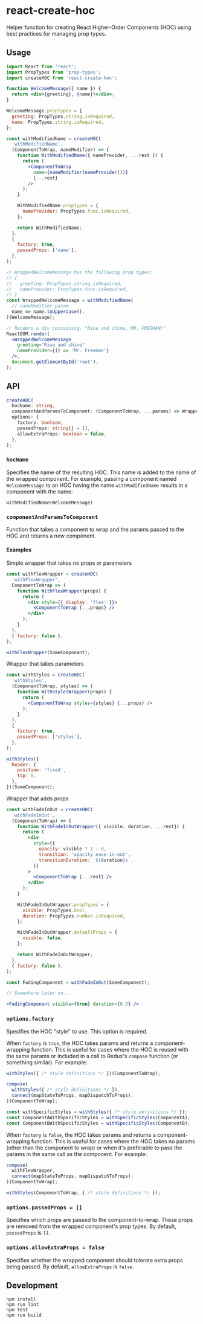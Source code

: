 # react-create-hoc
Helper function for creating React Higher-Order Components (HOC) using best practices for managing prop types.

## Usage

```jsx
import React from 'react';
import PropTypes from 'prop-types';
import createHOC from 'react-create-hoc';

function WelcomeMessage({ name }) {
  return <div>{greeting}, {name}!</div>;
}

WelcomeMessage.propTypes = {
  greeting: PropTypes.string.isRequired,
  name: PropTypes.string.isRequired,
};

const withModifiedName = createHOC(
  'withModifiedName',
  (ComponentToWrap, nameModifier) => {
    function WithModifiedName({ nameProvider, ...rest }) {
      return (
        <ComponentToWrap
          name={nameModifier(nameProvider())}
          {...rest}
        />
      );
    }

    WithModifiedName.propTypes = {
      nameProvider: PropTypes.func.isRequired,
    };

    return WithModifiedName;
  },
  {
    factory: true,
    passedProps: ['name'],
  },
);

// WrappedWelcomeMessage has the following prop types:
// {
//   greeting: PropTypes.string.isRequired,
//   nameProvider: PropTypes.func.isRequired,
// }
const WrappedWelcomeMessage = withModifiedName(
  // nameModifier param
  name => name.toUpperCase(),
)(WelcomeMessage);

// Renders a div containing, "Rise and shine, MR. FREEMAN!"
ReactDOM.render(
  <WrappedWelcomeMessage
    greeting="Rise and shine"
    nameProvider={() => 'Mr. Freeman'}
  />,
  document.getElementById('root'),
);
```

## API

```typescript
createHOC(
  hocName: string,
  componentAndParamsToComponent: (ComponentToWrap, ...params) => WrappedComponent,
  options: {
    factory: boolean,
    passedProps: string[] = [],
    allowExtraProps: boolean = false,
  },
);
```

### `hocName`
Specifies the name of the resulting HOC. This name is added to the name of the wrapped component. For example, passing a component named `WelcomeMessage` to an HOC having the name `withModifiedName` results in a component with the name:
```
withModifiedName(WelcomeMessage)
```

### `componentAndParamsToComponent`
Function that takes a component to wrap and the params passed to the HOC and returns a new component.

#### Examples
Simple wrapper that takes no props or parameters
```jsx
const withFlexWrapper = createHOC(
  'withFlexWrapper',
  ComponentToWrap => (
    function WithFlexWrapper(props) {
      return (
        <div style={{ display: 'flex' }}>
          <ComponentToWrap {...props} />
        </div>
      );
    }
  ),
  { factory: false },
);

withFlexWrapper(SomeComponent);
```

Wrapper that takes parameters
```jsx
const withStyles = createHOC(
  'withStyles',
  (ComponentToWrap, styles) => (
    function WithStylesWrapper(props) {
      return (
        <ComponentToWrap styles={styles} {...props} />
      );
    }
  ),
  {
    factory: true,
    passedProps: ['styles'],
  },
);

withStyles({
  header: {
    position: 'fixed',
    top: 0,
  },
})(SomeComponent);
```

Wrapper that adds props
```jsx
const withFadeInOut = createHOC(
  'withFadeInOut',
  (ComponentToWrap) => {
    function WithFadeInOutWrapper({ visible, duration, ...rest}) {
      return (
        <div
          style={{
            opacity: visible ? 1 : 0,
            transition: 'opacity ease-in-out',
            transitionDuration: `${duration}s`,
          }}
        >
          <ComponentToWrap {...rest} />
        </div>
      );
    }

    WithFadeInOutWrapper.propTypes = {
      visible: PropTypes.bool,
      duration: PropTypes.number.isRequired,
    };

    WithFadeInOutWrapper.defaultProps = {
      visible: false,
    };

    return WithFadeInOutWrapper;
  },
  { factory: false },
);

const FadingComponent = withFadeInOut(SomeComponent);

// Somewhere later on...

<FadingComponent visible={true} duration={0.5} />
```

### `options.factory`
Specifies the HOC "style" to use. This option is required.

When `factory` is `true`, the HOC takes params and returns a component-wrapping function. This is useful for cases where the HOC is reused with the same params or included in a call to Redux's `compose` function (or something similar). For example:
```jsx
withStyles({ /* style definitions */ })(ComponentToWrap);

compose(
  withStyles({ /* style definitions */ }),
  connect(mapStateToProps, mapDispatchToProps),
)(ComponentToWrap);

const withSpecificStyles = withStyles({ /* style definitions */ });
const ComponentAWithSpecificStyles = withSpecificStyles(ComponentA);
const ComponentBWithSpecificStyles = withSpecificStyles(ComponentB);
```

When `factory` is `false`, the HOC takes params and returns a component-wrapping function. This is useful for cases where the HOC takes no params (other than the component to wrap) or when it's preferable to pass the params in the same call as the component. For example:
```jsx
compose(
  withFlexWrapper,
  connect(mapStateToProps, mapDispatchToProps),
)(ComponentToWrap);

withStyles(ComponentToWrap, { /* style definitions */ });
```

### `options.passedProps = []`
Specifies which props are passed to the component-to-wrap. These props are removed from the wrapped component's prop types. By default, `passedProps` is `[]`.

### `options.allowExtraProps = false`
Specifies whether the wrapped component should tolerate extra props being passed. By default, `allowExtraProps` is `false`.

## Development
```
npm install
npm run lint
npm test
npm run build
```
